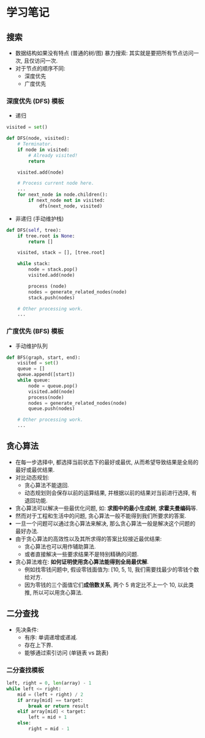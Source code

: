 # 学习笔记

## 搜索

- 数据结构如果没有特点 (普通的树/图) 暴力搜索: 其实就是要把所有节点访问一次, 且仅访问一次.
- 对于节点的顺序不同:
  - 深度优先
  - 广度优先

### 深度优先 (DFS) 模板

- 递归

```python
visited = set()

def DFS(node, visited):
    # Terminator.
    if node in visited:
        # Already visited!
        return

    visited.add(node)

    # Process current node here.
    ...
    for next_node in node.children():
        if next_node not in visited:
            dfs(next_node, visited)
```

- 非递归 (手动维护栈)

```python
def DFS(self, tree):
    if tree.root is None:
        return []

    visited, stack = [], [tree.root]

    while stack:
        node = stack.pop()
        visited.add(node)

        process (node)
        nodes = generate_related_nodes(node)
        stack.push(nodes)

    # Other processing work.
    ...
```

### 广度优先 (BFS) 模板

- 手动维护队列

```python
def BFS(graph, start, end):
    visited = set()
    queue = []
    queue.append([start])
    while queue:
        node = queue.pop()
        visited.add(node)
        process(node)
        nodes = generate_related_nodes(node)
        queue.push(nodes)

    # Other processing work.
    ...
```

## 贪心算法

- 在每一步选择中, 都选择当前状态下的最好或最优, 从而希望导致结果是全局的最好或最优结果.
- 对比动态规划:
  - 贪心算法不能退回.
  - 动态规划则会保存以前的运算结果, 并根据以前的结果对当前进行选择, 有退回功能.
- 贪心算法可以解决一些最优化问题, 如: **求图中的最小生成树**, **求霍夫曼编码**等.
- 然而对于工程和生活中的问题, 贪心算法一般不能得到我们所要求的答案.
- 一旦一个问题可以通过贪心算法来解决, 那么贪心算法一般是解决这个问题的最好办法.
- 由于贪心算法的高效性以及其所求得的答案比较接近最优结果:
  - 贪心算法也可以用作辅助算法.
  - 或者直接解决一些要求结果不是特别精确的问题.
- 贪心算法难在: **如何证明使用贪心算法能得到全局最优解**.
  - 例如找零钱问题中, 假设零钱面值为: \[10, 5, 1], 我们需要找最少的零钱个数给对方.
  - 因为零钱的三个面值它们**成倍数关系**, 两个 5 肯定比不上一个 10, 以此类推, 所以可以用贪心算法.

## 二分查找

- 先决条件:
  - 有序: 单调递增或递减.
  - 存在上下界.
  - 能够通过索引访问 (单链表 vs 跳表)
  
### 二分查找模板

```python
left, right = 0, len(array) - 1
while left <= right:
    mid = (left + right) / 2
    if array[mid] == target:
        break or return result
    elif array[mid] < target:
        left = mid + 1
    else:
        right = mid - 1
```
